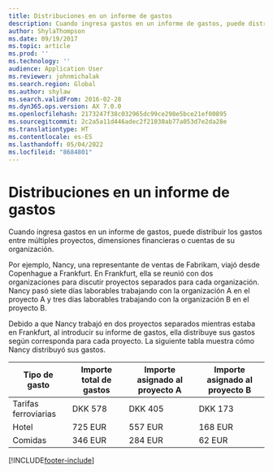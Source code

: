 ```yaml
---
title: Distribuciones en un informe de gastos
description: Cuando ingresa gastos en un informe de gastos, puede distribuirlos entre los gastos de múltiples proyectos, entidades legales o cuentas de su organización.
author: ShylaThompson
ms.date: 09/19/2017
ms.topic: article
ms.prod: ''
ms.technology: ''
audience: Application User
ms.reviewer: johnmichalak
ms.search.region: Global
ms.author: shylaw
ms.search.validFrom: 2016-02-28
ms.dyn365.ops.version: AX 7.0.0
ms.openlocfilehash: 2173247f38c032965dc99ce298e5bce21ef00895
ms.sourcegitcommit: 2c2a5a11d446adec2f21030ab77a053d7e2da28e
ms.translationtype: HT
ms.contentlocale: es-ES
ms.lasthandoff: 05/04/2022
ms.locfileid: "8684801"
---
```

# <a name="expense-report-distributions"></a>Distribuciones en un informe de gastos

Cuando ingresa gastos en un informe de gastos, puede distribuir los gastos entre múltiples proyectos, dimensiones financieras o cuentas de su organización.

Por ejemplo, Nancy, una representante de ventas de Fabrikam, viajó desde Copenhague a Frankfurt. En Frankfurt, ella se reunió con dos organizaciones para discutir proyectos separados para cada organización. Nancy pasó siete días laborables trabajando con la organización A en el proyecto A y tres días laborables trabajando con la organización B en el proyecto B.

Debido a que Nancy trabajó en dos proyectos separados mientras estaba en Frankfurt, al introducir su informe de gastos, ella distribuye sus gastos según corresponda para cada proyecto. La siguiente tabla muestra cómo Nancy distribuyó sus gastos.


| Tipo de gasto | Importe total de gastos|Importe asignado al proyecto A| Importe asignado al proyecto B |
|--------------|---------------------|-------------------------------|---------------------------------|
|Tarifas ferroviarias   |DKK 578              |DKK 405                        |DKK 173                          |
|Hotel         |725 EUR              |557 EUR                        |168 EUR                          |
|Comidas         |346 EUR              |284 EUR                        |62 EUR                           |



[!INCLUDE[footer-include](../includes/footer-banner.md)]